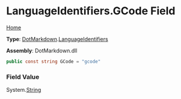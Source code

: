 # LanguageIdentifiers\.GCode Field

[Home](../../../README.md)

**Type**: [DotMarkdown](../../README.md)\.[LanguageIdentifiers](../README.md)

**Assembly**: DotMarkdown\.dll

```csharp
public const string GCode = "gcode"
```

### Field Value

System\.[String](https://docs.microsoft.com/en-us/dotnet/api/system.string)